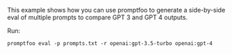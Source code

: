 This example shows how you can use promptfoo to generate a side-by-side eval of multiple prompts to compare GPT 3 and GPT 4 outputs.

Run:

```
promptfoo eval -p prompts.txt -r openai:gpt-3.5-turbo openai:gpt-4
```
